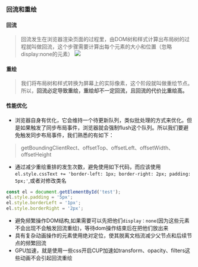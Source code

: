###  回流和重绘

#### 回流
> 回流发生在浏览器渲染页面的过程里，由DOM树和样式计算出布局树的过程就叫做回流，这个步骤需要计算出每个元素的大小和位置（忽略display:none的元素）
![](https://user-gold-cdn.xitu.io/2020/3/31/171308c0e02be077?w=1142&h=984&f=png&s=335486)
#### 重绘
> 我们将布局树和样式转换为屏幕上的实际像素，这个阶段就叫做重绘节点。所以，**回流必定导致重绘，重绘却不一定回流，且回流的代价比重绘高。**
#### 性能优化
* 浏览器自身有优化，它会维持一个待更新队列，类似批处理的方式来优化。但是如果触发了同步布局事件，浏览器就会强制flush这个队列。所以我们要避免触发同步布局事件，我们熟悉的有如下：
> getBoundingClientRect、offsetTop、offsetLeft、offsetWidth、offsetHeight
* 通过减少重绘重排的发生次数，避免使用如下代码，而应该使用`el.style.cssText += 'border-left: 1px; border-right: 2px; padding: 5px;'`,或者对修改类名
```js
const el = document.getElementById('test');
el.style.padding = '5px';
el.style.borderLeft = '1px';
el.style.borderRight = '2px';
```
* 避免频繁操作DOM结构,如果需要可以先把他们`display：none`(因为这些元素不会出现不会触发回流重绘)，等待dom操作结束后在把他们放出来
* 具有复杂动画操作的元素使用绝对定位，使其脱离文档流减少父节点和后续节点的频繁回流
* GPU加速，就是使用一些css开启CUP加速如transform、opacity、filters这些动画不会引起回流重绘